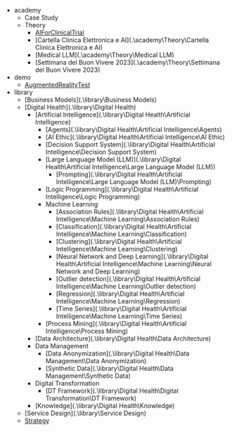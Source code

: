  * academy
   * Case Study
   * Theory
     * [AIForClinicalTrial](.\academy\Theory\AIForClinicalTrial)
     * [Cartella Clinica Elettronica e AI](.\academy\Theory\Cartella Clinica Elettronica e AI)
     * [Medical LLM](.\academy\Theory\Medical LLM)
     * [Settimana del Buon Vivere 2023](.\academy\Theory\Settimana del Buon Vivere 2023)
 * demo
   * [AugmentedRealityTest](.\demo\AugmentedRealityTest)
 * library
   * [Business Models](.\library\Business Models)
   * [Digital Health](.\library\Digital Health)
     * [Artificial Intelligence](.\library\Digital Health\Artificial Intelligence)
       * [Agents](.\library\Digital Health\Artificial Intelligence\Agents)
       * [AI Ethic](.\library\Digital Health\Artificial Intelligence\AI Ethic)
       * [Decision Support System](.\library\Digital Health\Artificial Intelligence\Decision Support System)
       * [Large Language Model (LLM)](.\library\Digital Health\Artificial Intelligence\Large Language Model (LLM))
         * [Prompting](.\library\Digital Health\Artificial Intelligence\Large Language Model (LLM)\Prompting)
       * [Logic Programming](.\library\Digital Health\Artificial Intelligence\Logic Programming)
       * Machine Learning
         * [Association Rules](.\library\Digital Health\Artificial Intelligence\Machine Learning\Association Rules)
         * [Classification](.\library\Digital Health\Artificial Intelligence\Machine Learning\Classification)
         * [Clustering](.\library\Digital Health\Artificial Intelligence\Machine Learning\Clustering)
         * [Neural Network and Deep Learning](.\library\Digital Health\Artificial Intelligence\Machine Learning\Neural Network and Deep Learning)
         * [Outlier detection](.\library\Digital Health\Artificial Intelligence\Machine Learning\Outlier detection)
         * [Regression](.\library\Digital Health\Artificial Intelligence\Machine Learning\Regression)
         * [Time Series](.\library\Digital Health\Artificial Intelligence\Machine Learning\Time Series)
       * [Process Mining](.\library\Digital Health\Artificial Intelligence\Process Mining)
     * [Data Architecture](.\library\Digital Health\Data Architecture)
     * Data Management
       * [Data Anonymization](.\library\Digital Health\Data Management\Data Anonymization)
       * [Synthetic Data](.\library\Digital Health\Data Management\Synthetic Data)
     * Digital Transformation
       * [DT Framework](.\library\Digital Health\Digital Transformation\DT Framework)
     * [Knowledge](.\library\Digital Health\Knowledge)
   * [Service Design](.\library\Service Design)
   * [Strategy](.\library\Strategy)
